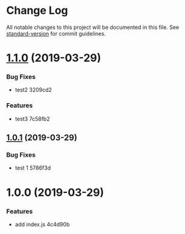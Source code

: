 # Change Log

All notable changes to this project will be documented in this file. See [standard-version](https://github.com/conventional-changelog/standard-version) for commit guidelines.

# [1.1.0](/compare/v1.0.1...v1.1.0) (2019-03-29)


### Bug Fixes

* test2 3209cd2


### Features

* test3 7c58fb2



## [1.0.1](/compare/v1.0.0...v1.0.1) (2019-03-29)


### Bug Fixes

* test 1 5786f3d



# 1.0.0 (2019-03-29)


### Features

* add index.js 4c4d90b
